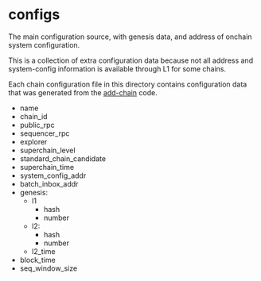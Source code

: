 # configs

The main configuration source, with genesis data, and address of onchain system configuration.

This is a collection of extra configuration data because not all address and system-config information is available through L1 for some chains.

Each chain configuration file in this directory contains configuration data that was generated from the [add-chain](../../add-chain/) code.

- name
- chain_id 
- public_rpc
- sequencer_rpc
- explorer
- superchain_level
- standard_chain_candidate
- superchain_time
- system_config_addr
- batch_inbox_addr
- genesis:
  - l1
    - hash
    - number
  - l2:
    - hash
    - number
  - l2_time
- block_time
- seq_window_size

